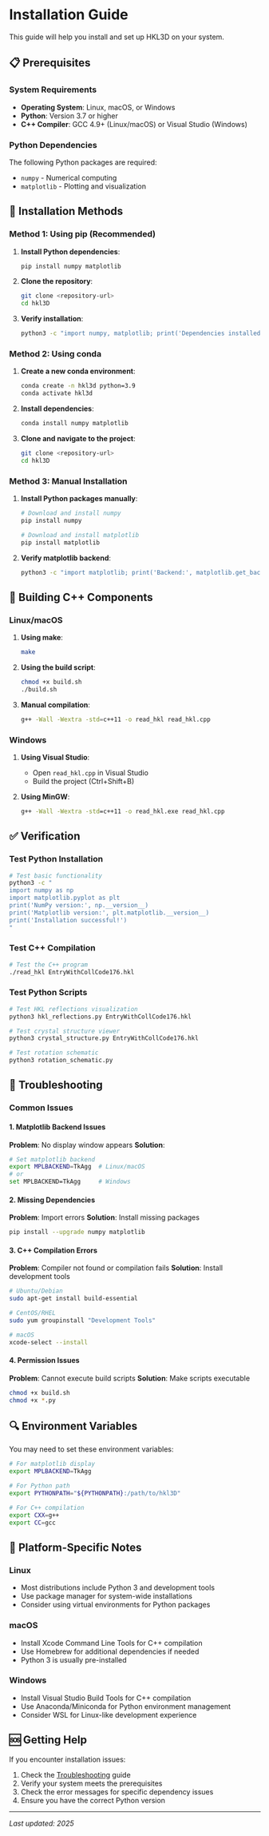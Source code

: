 # Installation Guide

This guide will help you install and set up HKL3D on your system.

## 📋 Prerequisites

### System Requirements
- **Operating System**: Linux, macOS, or Windows
- **Python**: Version 3.7 or higher
- **C++ Compiler**: GCC 4.9+ (Linux/macOS) or Visual Studio (Windows)

### Python Dependencies
The following Python packages are required:
- `numpy` - Numerical computing
- `matplotlib` - Plotting and visualization

## 🚀 Installation Methods

### Method 1: Using pip (Recommended)

1. **Install Python dependencies**:
   ```bash
   pip install numpy matplotlib
   ```

2. **Clone the repository**:
   ```bash
   git clone <repository-url>
   cd hkl3D
   ```

3. **Verify installation**:
   ```bash
   python3 -c "import numpy, matplotlib; print('Dependencies installed successfully!')"
   ```

### Method 2: Using conda

1. **Create a new conda environment**:
   ```bash
   conda create -n hkl3d python=3.9
   conda activate hkl3d
   ```

2. **Install dependencies**:
   ```bash
   conda install numpy matplotlib
   ```

3. **Clone and navigate to the project**:
   ```bash
   git clone <repository-url>
   cd hkl3D
   ```

### Method 3: Manual Installation

1. **Install Python packages manually**:
   ```bash
   # Download and install numpy
   pip install numpy
   
   # Download and install matplotlib
   pip install matplotlib
   ```

2. **Verify matplotlib backend**:
   ```bash
   python3 -c "import matplotlib; print('Backend:', matplotlib.get_backend())"
   ```

## 🔧 Building C++ Components

### Linux/macOS

1. **Using make**:
   ```bash
   make
   ```

2. **Using the build script**:
   ```bash
   chmod +x build.sh
   ./build.sh
   ```

3. **Manual compilation**:
   ```bash
   g++ -Wall -Wextra -std=c++11 -o read_hkl read_hkl.cpp
   ```

### Windows

1. **Using Visual Studio**:
   - Open `read_hkl.cpp` in Visual Studio
   - Build the project (Ctrl+Shift+B)

2. **Using MinGW**:
   ```cmd
   g++ -Wall -Wextra -std=c++11 -o read_hkl.exe read_hkl.cpp
   ```

## ✅ Verification

### Test Python Installation

```bash
# Test basic functionality
python3 -c "
import numpy as np
import matplotlib.pyplot as plt
print('NumPy version:', np.__version__)
print('Matplotlib version:', plt.matplotlib.__version__)
print('Installation successful!')
"
```

### Test C++ Compilation

```bash
# Test the C++ program
./read_hkl EntryWithCollCode176.hkl
```

### Test Python Scripts

```bash
# Test HKL reflections visualization
python3 hkl_reflections.py EntryWithCollCode176.hkl

# Test crystal structure viewer
python3 crystal_structure.py EntryWithCollCode176.hkl

# Test rotation schematic
python3 rotation_schematic.py
```

## 🐛 Troubleshooting

### Common Issues

#### 1. Matplotlib Backend Issues
**Problem**: No display window appears
**Solution**: 
```bash
# Set matplotlib backend
export MPLBACKEND=TkAgg  # Linux/macOS
# or
set MPLBACKEND=TkAgg     # Windows
```

#### 2. Missing Dependencies
**Problem**: Import errors
**Solution**: Install missing packages
```bash
pip install --upgrade numpy matplotlib
```

#### 3. C++ Compilation Errors
**Problem**: Compiler not found or compilation fails
**Solution**: Install development tools
```bash
# Ubuntu/Debian
sudo apt-get install build-essential

# CentOS/RHEL
sudo yum groupinstall "Development Tools"

# macOS
xcode-select --install
```

#### 4. Permission Issues
**Problem**: Cannot execute build scripts
**Solution**: Make scripts executable
```bash
chmod +x build.sh
chmod +x *.py
```

## 🔍 Environment Variables

You may need to set these environment variables:

```bash
# For matplotlib display
export MPLBACKEND=TkAgg

# For Python path
export PYTHONPATH="${PYTHONPATH}:/path/to/hkl3D"

# For C++ compilation
export CXX=g++
export CC=gcc
```

## 📱 Platform-Specific Notes

### Linux
- Most distributions include Python 3 and development tools
- Use package manager for system-wide installations
- Consider using virtual environments for Python packages

### macOS
- Install Xcode Command Line Tools for C++ compilation
- Use Homebrew for additional dependencies if needed
- Python 3 is usually pre-installed

### Windows
- Install Visual Studio Build Tools for C++ compilation
- Use Anaconda/Miniconda for Python environment management
- Consider WSL for Linux-like development experience

## 🆘 Getting Help

If you encounter installation issues:

1. Check the [Troubleshooting](troubleshooting.md) guide
2. Verify your system meets the prerequisites
3. Check the error messages for specific dependency issues
4. Ensure you have the correct Python version

---

*Last updated: 2025*
